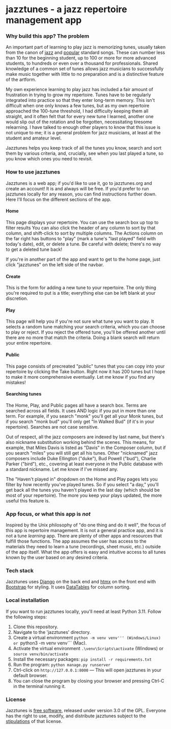 # jazztunes - a jazz repertoire management app

### Why build this app? The problem
An important part of learning to play jazz is memorizing tunes, usually taken from the canon of [jazz](https://en.wikipedia.org/wiki/List_of_jazz_standards) and [popular](https://en.wikipedia.org/wiki/Great_American_Songbook) standard songs.
These can number less than 10 for the beginning student, up to 100 or more for more advanced students, to hundreds or even over a thousand for professionals. Shared knowledge of a common set of tunes allows jazz musicians to successfully make music together with little to no preparation and is a distinctive feature of the artform.

My own experience learning to play jazz has included a fair amount of frustration in trying to grow my repertoire. Tunes have to be regularly integrated into practice so that they enter long-term memory. This isn't difficult when one only knows a few tunes, but as my own repertoire approached the 100-tune threshold, I had difficulty keeping them all straight, and it often felt that for every new tune I learned, another one would slip out of the rotation and be forgotten, necessitating tiresome relearning. I have talked to enough other players to know that this issue is not unique to me; it is a general problem for jazz musicians, at least at the student and amateur level.

Jazztunes helps you keep track of all the tunes you know, search and sort them by various criteria, and, crucially, see when you last played a tune, so you know which ones you need to revisit.

### How to use jazztunes
Jazztunes is a web app; if you'd like to use it, go to jazztunes.org and create an account! It is and always will be free. If you'd prefer to run jazztunes locally for any reason, you can find instructions further down. Here I'll focus on the different sections of the app.

#### Home
This page displays your repertoire. You can use the search box up top to filter results You can also click the header of any column to sort by that column, and shift-click to sort by multiple columns. The Actions column on the far right has buttons to "play" (mark a tune's "last played" field with today's date), edit, or delete a tune. Be careful with delete; there's no way to get a deleted tune back!

If you're in another part of the app and want to get to the home page, just click "jazztunes" on the left side of the navbar.

#### Create
This is the form for adding a new tune to your repertoire. The only thing you're required to put is a title; everything else can be left blank at your discretion.

#### Play
This page will help you if you're not sure what tune you want to play. It selects a random tune matching your search criteria, which you can choose to play or reject. If you reject the offered tune, you'll be offered another until there are no more that match the criteria. Doing a blank search will return your entire repertoire.

#### Public
This page consists of precreated "public" tunes that you can copy into your repertoire by clicking the Take button. Right now it has 200 tunes but I hope to make it more comprehensive eventually. Let me know if you find any mistakes!

#### Searching tunes
The Home, Play, and Public pages all have a search box. Terms are searched across all fields. It uses AND logic if you put in more than one term. For example, if you search "monk" you'll get all your Monk tunes, but if you search "monk bud" you'll only get "In Walked Bud" (if it's in your repertoire). Searches are not case sensitive.

Out of respect, all the jazz composers are indexed by last name, but there's also nickname substitution working behind the scenes. This means, for example, that Miles Davis is listed as "Davis" in the Composer column, but if you search "miles" you will still get all his tunes. Other "nicknamed" jazz composers include Duke Ellington ("duke"), Bud Powell ("bud"), Charlie Parker ("bird"), etc., covering at least everyone in the Public database with a standard nickname. Let me know if I've missed any.

The "Haven't played in" dropdown on the Home and Play pages lets you filter by how recently you've played tunes. So if you select "a day," you'll get back all the tunes you haven't played in the last day (which should be most of your repertoire). The more you keep your plays updated, the more useful this feature is.

### App focus, or what this app is *not*
Inspired by the Unix philosophy of "do one thing and do it well", the focus of this app is repertoire management. It is not a general practice app, and it is not a tune *learning* app. There are plenty of other apps and resources that fulfill those functions. The app assumes the user has access to the materials they need to learn a tune (recordings, sheet music, etc.) outside of the app itself. What the app offers is easy and intuitive access to all tunes known by the user based on any desired criteria.

### Tech stack
Jazztunes uses [Django](https://www.djangoproject.com/) on the back end and [htmx](https://htmx.org/) on the front end with [Bootstrap](https://getbootstrap.com/) for styling. It uses [DataTables](https://datatables.net/) for column sorting.

### Local installation
If you want to run jazztunes locally, you'll need at least Python 3.11. Follow the following steps:
1. Clone this repository.
2. Navigate to the 'jazztunes' directory.
3. Create a virtual environment ```python -m venv venv''' (Windows/Linux) or ```python3 -m venv venv``` (Mac).
4. Activate the virtual environment ```.\venv\Scripts\activate``` (Windows) or ```source venv/bin/activate```
5. Install the necessary packages: ```pip install -r requirements.txt```
6. Run the program: ```python manage.py runserver ```
7. Ctrl-click on ```http://127.0.0.1:8000``` — This will open jazztunes in your default browser.
8. You can close the program by closing your browser and pressing Ctrl-C in the terminal running it.

### License
Jazztunes is [free software](https://www.fsf.org/about/what-is-free-software), released under version 3.0 of the GPL. Everyone has the right to use, modify, and distribute jazztunes subject to the [stipulations](https://github.com/jwjacobson/jazztunes/blob/main/LICENSE) of that license.
